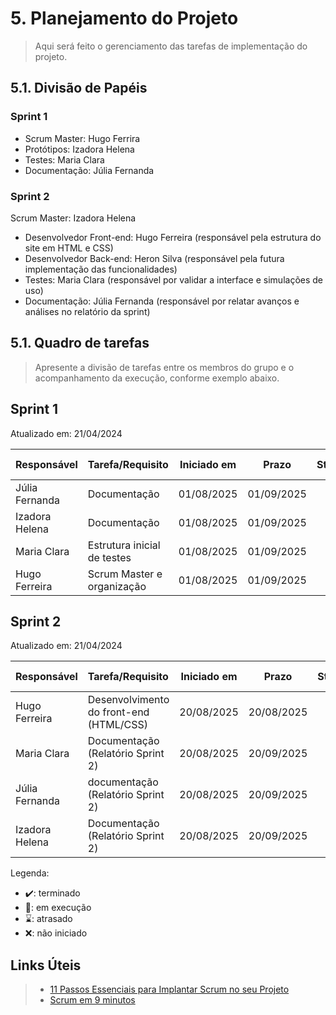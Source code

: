 # 5. Planejamento do Projeto

> Aqui será feito o gerenciamento das tarefas de implementação do projeto.

## 5.1. Divisão de Papéis

### Sprint 1
* Scrum Master: Hugo Ferrira
* Protótipos: Izadora Helena
* Testes: Maria Clara
* Documentação: Júlia Fernanda

### Sprint 2

Scrum Master: Izadora Helena
* Desenvolvedor Front-end: Hugo Ferreira (responsável pela estrutura do site em HTML e CSS)
* Desenvolvedor Back-end: Heron Silva (responsável pela futura implementação das funcionalidades)
* Testes: Maria Clara (responsável por validar a interface e simulações de uso)
* Documentação: Júlia Fernanda (responsável por relatar avanços e análises no relatório da sprint)

## 5.1. Quadro de tarefas

> Apresente a divisão de tarefas entre os membros do grupo e o acompanhamento da execução, conforme exemplo abaixo.

## Sprint 1

Atualizado em: 21/04/2024

| Responsável   | Tarefa/Requisito | Iniciado em    | Prazo      | Status | Terminado em    |
| :----         |    :----         |      :----:    | :----:     | :----: | :----:          |
| Júlia Fernanda        | Documentação | 01/08/2025     | 01/09/2025 | ⌛    |      |
| Izadora Helena        | Documentação    | 01/08/2025     | 01/09/2025 | ⌛    |                 |
| Maria Clara        | Estrutura inicial de testes  | 01/08/2025     | 01/09/2025 | ⌛     |                 |
| Hugo Ferreira       | Scrum Master e organização  |    01/08/2025        | 01/09/2025 | ⌛    |       |

## Sprint 2

Atualizado em: 21/04/2024

| Responsável   | Tarefa/Requisito | Iniciado em    | Prazo      | Status | Terminado em    |
| :----         |    :----         |      :----:    | :----:     | :----: | :----:          |
| Hugo Ferreira        | Desenvolvimento do front-end (HTML/CSS)        | 20/08/2025     | 20/08/2025  | ✔️    | 05/01/2005      |
| Maria Clara        | Documentação (Relatório Sprint 2)    | 20/08/2025      | 20/09/2025 | 📝    |                 |
| Júlia Fernanda        | documentação (Relatório Sprint 2) | 20/08/2025      | 20/09/2025 | ⌛     |                 |
| Izadora Helena        | Documentação (Relatório Sprint 2)  |  20/08/2025     | 20/09/2025 | ⌛    |       |


Legenda:
- ✔️: terminado
- 📝: em execução
- ⌛: atrasado
- ❌: não iniciado



## Links Úteis
> - [11 Passos Essenciais para Implantar Scrum no seu Projeto](https://mindmaster.com.br/scrum-11-passos/)
> - [Scrum em 9 minutos](https://www.youtube.com/watch?v=XfvQWnRgxG0)


